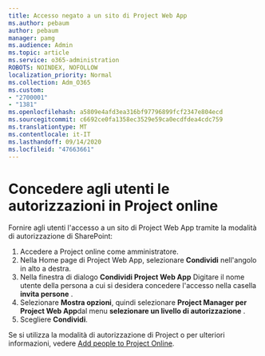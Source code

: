 ```yaml
---
title: Accesso negato a un sito di Project Web App
ms.author: pebaum
author: pebaum
manager: pamg
ms.audience: Admin
ms.topic: article
ms.service: o365-administration
ROBOTS: NOINDEX, NOFOLLOW
localization_priority: Normal
ms.collection: Adm_O365
ms.custom:
- "2700001"
- "1381"
ms.openlocfilehash: a5809e4afd3ea316bf97796899fcf2347e804ecd
ms.sourcegitcommit: c6692ce0fa1358ec3529e59ca0ecdfdea4cdc759
ms.translationtype: MT
ms.contentlocale: it-IT
ms.lasthandoff: 09/14/2020
ms.locfileid: "47663661"
---
```

# <a name="give-users-permissions-in-project-online"></a>Concedere agli utenti le autorizzazioni in Project online

Fornire agli utenti l'accesso a un sito di Project Web App tramite la modalità di autorizzazione di SharePoint:

1. Accedere a Project online come amministratore.
2. Nella Home page di Project Web App, selezionare **Condividi** nell'angolo in alto a destra.
3. Nella finestra di dialogo **Condividi Project Web App** Digitare il nome utente della persona a cui si desidera concedere l'accesso nella casella **invita persone** .
4. Selezionare **Mostra opzioni**, quindi selezionare **Project Manager per Project Web App**dal menu **selezionare un livello di autorizzazione** .
5. Scegliere **Condividi**.

Se si utilizza la modalità di autorizzazione di Project o per ulteriori informazioni, vedere [Add people to Project Online](https://docs.microsoft.com/projectonline/step-2-add-people-to-project-online).
